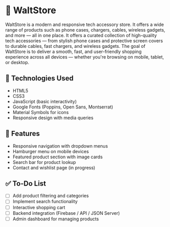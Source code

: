 # 🛒 WaltStore

WaltStore is a modern and responsive  tech accessory store. It offers a wide range of products such as phone cases, chargers, cables, wireless gadgets, and more — all in one place.
It offers a curated collection of high-quality tech accessories — from stylish phone cases and protective screen covers to durable cables, fast chargers, and wireless gadgets.
The goal of WaltStore is to deliver a smooth, fast, and user-friendly shopping experience across all devices — whether you're browsing on mobile, tablet, or desktop.


## 🧰 Technologies Used

- HTML5
- CSS3
- JavaScript (basic interactivity)
- Google Fonts (Poppins, Open Sans, Montserrat)
- Material Symbols for icons
- Responsive design with media queries

## 🔧 Features

- Responsive navigation with dropdown menus
- Hamburger menu on mobile devices
- Featured product section with image cards
- Search bar for product lookup
- Contact and wishlist page (in progress)

## ✅ To-Do List

- [ ] Add product filtering and categories
- [ ] Implement search functionality
- [ ] Interactive shopping cart
- [ ] Backend integration (Firebase / API / JSON Server)
- [ ] Admin dashboard for managing products
